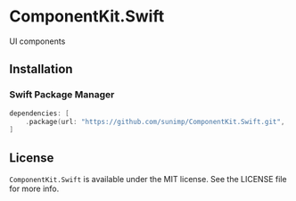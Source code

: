 # ComponentKit.Swift

UI components

## Installation

### Swift Package Manager

```swift
dependencies: [
    .package(url: "https://github.com/sunimp/ComponentKit.Swift.git", .upToNextMajor(from: "2.2.4"))
]
```

## License

`ComponentKit.Swift` is available under the MIT license. See the LICENSE file for more info.
